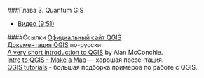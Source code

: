 ###Глава 3. Quantum GIS  
* [Видео (9:51)](https://vimeo.com/minikarma/geotalk-chapter3)

####Ссылки 
[Официальный сайт QGIS](http://www.qgis.org/ru/site/)  
[Документация QGIS](http://www.qgis.org/ru/docs/) по-русски.  
[A very short introduction to QGIS](http://mappingmashups.net/2012/11/30/a-very-short-introduction-to-qgis/) by Alan McConchie.  
[Intro to QGIS - Make a Map](https://github.com/maptimeBoston/qgis-101) — хорошая презентация.  
[QGIS tutorials](http://www.qgistutorials.com/ru/) - большая подборка примеров по работе с QGIS.